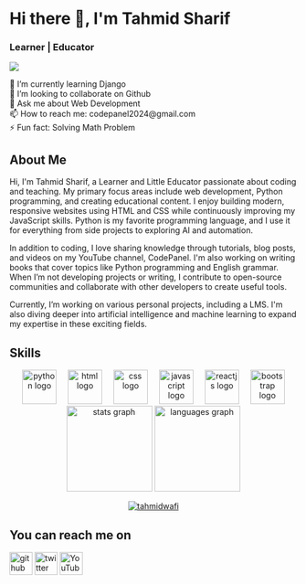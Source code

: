 # Hi there 👋, I'm Tahmid Sharif
### Learner | Educator
![](https://pbs.twimg.com/profile_banners/1818892229093773312/1749708997)

<p>
🌱 I’m currently learning Django <br>
👯 I’m looking to collaborate on Github <br>
💬 Ask me about Web Development <br>
📫 How to reach me: codepanel2024@gmail.com <br>
⚡ Fun fact: Solving Math Problem <br>
</p>

## About Me
Hi, I'm Tahmid Sharif, a Learner and Little Educator passionate about coding and teaching. My primary focus areas include web development, Python programming, and creating educational content. I enjoy building modern, responsive websites using HTML and CSS while continuously improving my JavaScript skills. Python is my favorite programming language, and I use it for everything from side projects to exploring AI and automation.

In addition to coding, I love sharing knowledge through tutorials, blog posts, and videos on my YouTube channel, CodePanel. I'm also working on writing books that cover topics like Python programming and English grammar. When I’m not developing projects or writing, I contribute to open-source communities and collaborate with other developers to create useful tools.

Currently, I’m working on various personal projects, including a LMS. I'm also diving deeper into artificial intelligence and machine learning to expand my expertise in these exciting fields.

## Skills

<div align="center">
  <img src="https://skillicons.dev/icons?i=python" height="60" alt="python logo"  />
  <img width="12" />
  <img src="https://skillicons.dev/icons?i=html" height="60" alt="html logo"  />
  <img width="12" />
  <img src="https://skillicons.dev/icons?i=css" height="60" alt="css logo"  />
  <img width="12" />
  <img src="https://skillicons.dev/icons?i=js" height="60" alt="javascript logo"  />
  <img width="12" />
  <img src="https://skillicons.dev/icons?i=react" height="60" alt="reactjs logo"  />
  <img width="12" />
  <img src="https://skillicons.dev/icons?i=bootstrap" height="60" alt="bootstrap logo"  />
</div>

<div align="center">
  <img src="https://github-readme-stats.vercel.app/api?username=tahmidwafi&hide_title=false&hide_rank=false&show_icons=true&include_all_commits=true&count_private=true&disable_animations=false&theme=dracula&locale=en&hide_border=false" height="150" alt="stats graph"  />
  <img src="https://github-readme-stats.vercel.app/api/top-langs?username=tahmidwafi&locale=en&hide_title=false&layout=compact&card_width=320&langs_count=5&theme=dracula&hide_border=false" height="150" alt="languages graph"  />
</div>

<p align="center"> <a href="https://github.com/ryo-ma/github-profile-trophy"><img src="https://github-profile-trophy.vercel.app/?username=tahmidwafi" alt="tahmidwafi" /></a> </p>

## You can reach me on
[<img src='https://cdn.pixabay.com/photo/2022/01/30/13/33/github-6980894_960_720.png' alt='github' height='40'>](https://github.com/Md-TahmidSharifWafi)  [<img src='https://cdn-icons-png.flaticon.com/512/124/124021.png' alt='twitter' height='40'>](https://x.com/TahmidWafi2557)  [<img src='https://cdn-icons-png.freepik.com/256/15707/15707874.png?semt=ais_hybrid' alt='YouTube' height='40'>](https://www.youtube.com/@codepanel2024)
